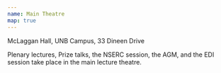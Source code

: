 ```yaml
---
name: Main Theatre
map: true
---
```


McLaggan Hall, UNB Campus, 33 Dineen Drive

Plenary lectures, Prize talks, the NSERC session, the AGM, and the EDI session take place in the main lecture theatre.
